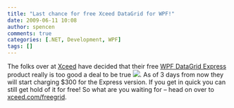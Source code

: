 ```yaml
---
title: "Last chance for free Xceed DataGrid for WPF!"
date: 2009-06-11 10:08
author: spencen
comments: true
categories: [.NET, Development, WPF]
tags: []
---
```


The folks over at [Xceed](http://www.xceed.com) have decided that their free [WPF DataGrid Express](http://xceed.com/Grid_WPF_Intro.html) product really is too good a deal to be true ![](http://blog.spencen.com/emoticons/smile.png). As of 3 days from now they will start charging $300 for the Express version. If you get in quick you can still get hold of it for free! So what are you waiting for – head on over to [xceed.com/freegrid](http://xceed.com/freegrid). 


